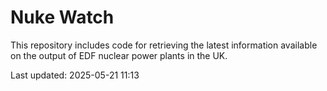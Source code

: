 # Nuke Watch

This repository includes code for retrieving the latest information available on the output of EDF nuclear power plants in the UK.

Last updated: 2025-05-21 11:13
